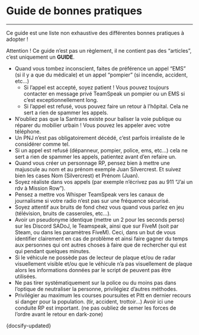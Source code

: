 # Guide de bonnes pratiques

---

Ce guide est une liste non exhaustive des différentes bonnes pratiques à adopter !

Attention ! Ce guide n’est pas un règlement, il ne contient pas des “articles”, c’est uniquement un **GUIDE**.


* Quand vous tombez inconscient, faites de préférence un appel “EMS” (si il y a que du médicale) et un appel “pompier” (si incendie, accident, etc…)
  * Si l’appel est accepté, soyez patient ! Vous pouvez toujours contacter en message privé TeamSpeak un pompier ou un EMS si c’est exceptionnellement long.
  * Si l’appel est refusé, vous pouvez faire un retour à l’hôpital. Cela ne sert a rien de spammer les appels.
* N’oubliez pas que la Santrans existe pour baliser la voie publique ou réparer du mobilier urbain ! Vous pouvez les appeler avec votre téléphone.
* Un PNJ n’est pas obligatoirement décédé, c’est parfois irréaliste de le considérer comme tel.
* Si un appel est refusé (dépanneur, pompier, police, ems, etc…) cela ne sert a rien de spammer les appels, patientez avant d’en refaire un.
* Quand vous créer un personnage RP, pensez bien à mettre une majuscule au nom et au prénom exemple Juan Silvercrest. Et suivez bien les cases Nom (Silvercrest) et Prénom (Juan).
* Soyez réaliste dans vos appels (par exemple n’écrivez pas au 911 “J’ai un rdv à Mission Row”).
* Pensez a mettre vos Whisper TeamSpeak vers les canaux de journalisme si votre radio n’est pas sur une fréquence sécurisé.
* Soyez attentif aux bruits de fond chez vous quand vous parlez en jeu (télévision, bruits de casseroles, etc...).
* Avoir un pseudonyme identique (mettre un 2 pour les seconds perso) sur les Discord SADoJ, le Teamspeak, ainsi que sur FiveM (soit par Steam, ou dans les paramètres FiveM). Ceci, dans un but de vous identifier clairement en cas de problème et ainsi faire gagner du temps aux personnes qui ont autres choses à faire que de rechercher qui est qui pendant quelques minutes.
* Si le véhicule ne possède pas de lecteur de plaque et/ou de radar visuellement visible et/ou que le véhicule n’a pas visuellement de plaque alors les informations données par le script de peuvent pas être utilisées.
* Ne pas tirer systématiquement sur la police ou du moins pas dans l’optique de neutraliser la personne, privilégiez d’autres méthodes.
* Privilégier au maximum les courses poursuites et Pitt en dernier recours si danger pour la population. (tir, accident, trottoir…) Avoir ici une conduite RP est important. (ne pas oubliez de semer les forces de l’ordre avant le retour en dark-zone)

{docsify-updated}